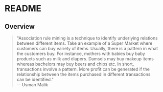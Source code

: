 README
================

Overview
--------
> "Association rule mining is a technique to identify underlying relations between different items. Take an example of a Super Market where customers can buy variety of items. Usually, there is a pattern in what the customers buy. For instance, mothers with babies buy baby products such as milk and diapers. Damsels may buy makeup items whereas bachelors may buy beers and chips etc. In short, transactions involve a pattern. More profit can be generated if the relationship between the items purchased in different transactions can be identified."\
> -- Usman Malik 
